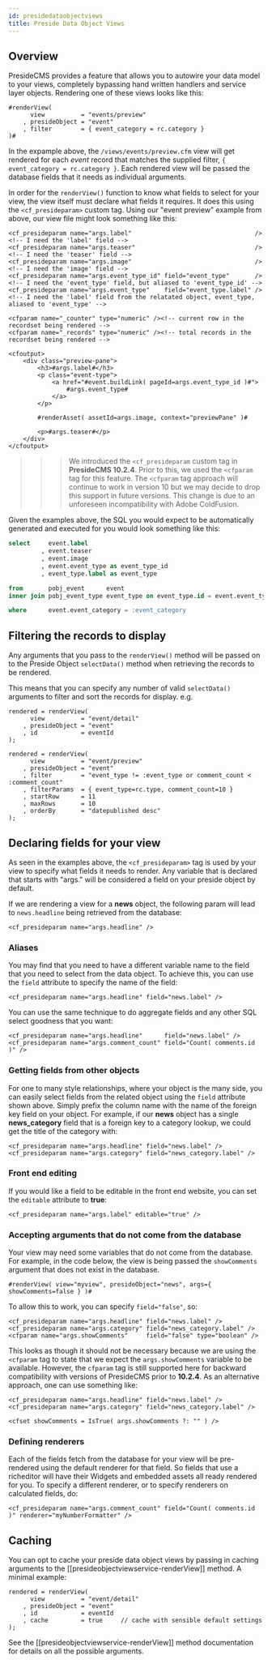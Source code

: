 ```yaml
---
id: presidedataobjectviews
title: Preside Data Object Views
---
```


## Overview

PresideCMS provides a feature that allows you to autowire your data model to your views, completely bypassing hand written handlers and service layer objects. Rendering one of these views looks like this:

```lucee
#renderView(
      view          = "events/preview"
    , presideObject = "event"
    , filter        = { event_category = rc.category }
)#
```

In the expample above, the `/views/events/preview.cfm` view will get rendered for each *event* record that matches the supplied filter, `{ event_category = rc.category }`. Each rendered view will be passed the database fields that it needs as individual arguments.

In order for the `renderView()` function to know what fields to select for your view, the view itself must declare what fields it requires. It does this using the `<cf_presideparam>` custom tag. Using our "event preview" example from above, our view file might look something like this:

```lucee
<cf_presideparam name="args.label"                                  /><!-- I need the 'label' field -->
<cf_presideparam name="args.teaser"                                 /><!-- I need the 'teaser' field -->
<cf_presideparam name="args.image"                                  /><!-- I need the 'image' field -->
<cf_presideparam name="args.event_type_id" field="event_type"       /><!-- I need the 'event_type' field, but aliased to 'event_type_id' -->
<cf_presideparam name="args.event_type"    field="event_type.label" /><!-- I need the 'label' field from the relatated object, event_type, aliased to 'event_type' -->

<cfparam name="_counter" type="numeric" /><!-- current row in the recordset being rendered -->
<cfparam name="_records" type="numeric" /><!-- total records in the recordset being rendered -->

<cfoutput>
    <div class="preview-pane">
        <h3>#args.label#</h3>
        <p class="event-type">
            <a href="#event.buildLink( pageId=args.event_type_id )#">
                #args.event_type#
            </a>
        </p>

        #renderAsset( assetId=args.image, context="previewPane" )#

        <p>#args.teaser#</p>
    </div>
</cfoutput>
```

>>> We introduced the `<cf_presideparam` custom tag in **PresideCMS 10.2.4**. Prior to this, we used the `<cfparam` tag for this feature. The 
`<cfparam` tag approach will continue to work in version 10 but we may decide to drop this support in future versions. This change is due to an unforeseen incompatibility with Adobe ColdFusion.

Given the examples above, the SQL you would expect to be automatically generated and executed for you would look something like this:

```sql
select     event.label
         , event.teaser
         , event.image
         , event.event_type as event_type_id
         , event_type.label as event_type

from       pobj_event      event
inner join pobj_event_type event_type on event_type.id = event.event_type

where      event.event_category = :event_category
```

## Filtering the records to display

Any arguments that you pass to the `renderView()` method will be passed on to the Preside Object `selectData()` method when retrieving the records to be rendered.

This means that you can specify any number of valid `selectData()` arguments to filter and sort the records for display. e.g.

```luceescript
rendered = renderView(
      view          = "event/detail"
    , presideObject = "event"
    , id            = eventId
);

rendered = renderView(
      view          = "event/preview"
    , presideObject = "event"
    , filter        = "event_type != :event_type or comment_count < :comment_count"
    , filterParams  = { event_type=rc.type, comment_count=10 }
    , startRow      = 11
    , maxRows       = 10
    , orderBy       = "datepublished desc"
);
```

## Declaring fields for your view

As seen in the examples above, the `<cf_presideparam>` tag is used by your view to specify what fields it needs to render. Any variable that is declared that starts with "args." will be considered a field on your preside object by default.

If we are rendering a view for a **news**  object, the following param will lead to `news.headline` being retrieved from the database:

```lucee
<cf_presideparam name="args.headline" />
```


### Aliases

You may find that you need to have a different variable name to the field that you need to select from the data object. To achieve this, you can use the `field` attribute to specify the name of the field:

```lucee
<cf_presideparam name="args.headline" field="news.label" />
```

You can use the same technique to do aggregate fields and any other SQL select goodness that you want:

```lucee
<cf_presideparam name="args.headline"      field="news.label" />
<cf_presideparam name="args.comment_count" field="Count( comments.id )" />
```

### Getting fields from other objects

For one to many style relationships, where your object is the many side, you can easily select fields from the related object using the `field` attribute shown above. Simply prefix the column name with the name of the foreign key field on your object. For example, if our **news** object has a single **news_category** field that is a foreign key to a category lookup, we could get the title of the category with:

```lucee
<cf_presideparam name="args.headline" field="news.label" />
<cf_presideparam name="args.category" field="news_category.label" />
```

### Front end editing

If you would like a field to be editable in the front end website, you can set the `editable` attribute to **true**:

```lucee
<cf_presideparam name="args.label" editable="true" />
```

### Accepting arguments that do not come from the database

Your view may need some variables that do not come from the database. For example, in the code below, the view is being passed the `showComments` argument that does not exist in the database.

```lucee
#renderView( view="myview", presideObject="news", args={ showComments=false } )#
```

To allow this to work, you can specify `field="false"`, so:

```lucee
<cf_presideparam name="args.headline" field="news.label" />
<cf_presideparam name="args.category" field="news_category.label" />
<cfparam name="args.showComments"     field="false" type="boolean" />
```

This looks as though it should not be necessary because we are using the `<cfparam` tag to state that we expect the `args.showComments` variable to be available. However, the `cfparam` tag is still supported here for backward compatibility with versions of PresideCMS prior to **10.2.4**. As an alternative approach, one can use something like:

```lucee
<cf_presideparam name="args.headline" field="news.label" />
<cf_presideparam name="args.category" field="news_category.label" />

<cfset showComments = IsTrue( args.showComments ?: "" ) />
```

### Defining renderers

Each of the fields fetch from the database for your view will be pre-rendered using the default renderer for that field. So fields that use a richeditor will have their Widgets and embedded assets all ready rendered for you. To specify a different renderer, or to specify renderers on calculated fields, do:

```lucee
<cf_presideparam name="args.comment_count" field="Count( comments.id )" renderer="myNumberFormatter" />
```

## Caching

You can opt to cache your preside data object views by passing in caching arguments to the [[presideobjectviewservice-renderView]] method. A minimal example:

```luceescript
rendered = renderView(
      view          = "event/detail"
    , presideObject = "event"
    , id            = eventId
    , cache         = true     // cache with sensible default settings
);
```

See the [[presideobjectviewservice-renderView]] method documentation for details on all the possible arguments.



